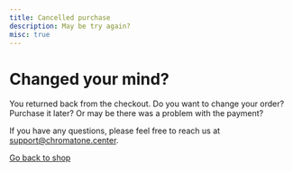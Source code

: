 ```yaml
---
title: Cancelled purchase
description: May be try again?
misc: true
---
```


# Changed your mind?

You returned back from the checkout. Do you want to change your order? Purchase it later? Or may be there was a problem with the payment?

If you have any questions, please feel free to reach us at [support@chromatone.center](mailto:support@chromatone.center).

[Go back to shop](/shop/)
